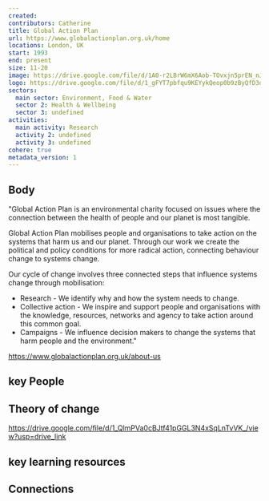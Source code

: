 ```yaml
---
created:
contributors: Catherine
title: Global Action Plan
url: https://www.globalactionplan.org.uk/home
locations: London, UK
start: 1993
end: present
size: 11-20
image: https://drive.google.com/file/d/1A0-r2LBrW6mX6Aob-TOvxjn5prEN_nJU/view?usp=drive_link
logo: https://drive.google.com/file/d/1_gFYT7pbfqu9KEYykQeop0b9zByQfD3q/view?usp=drive_link
sectors:
  main sector: Environment, Food & Water
  sector 2: Health & Wellbeing
  sector 3: undefined
activities: 
  main activity: Research
  activity 2: undefined
  activity 3: undefined
cohere: true
metadata_version: 1
---
```



## Body

"Global Action Plan is an environmental charity focused on issues where the connection between the health of people and our planet is most tangible.

Global Action Plan mobilises people and organisations to take action on the systems that harm us and our planet. Through our work we create the political and policy conditions for more radical action, connecting behaviour change to systems change. 

Our cycle of change involves three connected steps that influence systems change through mobilisation:

- Research - We identify why and how the system needs to change.
- Collective action - We inspire and support people and organisations with the knowledge, resources, networks and agency to take action around this common goal.
- Campaigns - We influence decision makers to change the systems that harm people and the environment."

https://www.globalactionplan.org.uk/about-us 

## key People



## Theory of change

https://drive.google.com/file/d/1_QlmPVa0cBJtf41pGGL3N4xSqLnTvVK_/view?usp=drive_link

## key learning resources



## Connections




